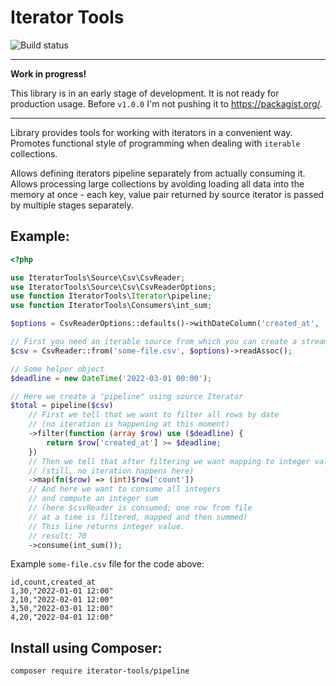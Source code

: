 # Iterator Tools

![Build status](https://github.com/mateusz-kolecki/iterator-tools/actions/workflows/pipeline.yml/badge.svg?branch=master)

---

**Work in progress!**

This library is in an early stage of development. It is not ready for production usage.
Before `v1.0.0` I'm not pushing it to https://packagist.org/.

---

Library provides tools for working with iterators in a convenient way. Promotes functional style
of programming when dealing with `iterable` collections.

Allows defining iterators pipeline separately from actually consuming it.
Allows processing large collections by avoiding loading all data into the memory
at once - each key, value pair returned by source iterator is passed by multiple stages separately.

## Example:

```php
<?php

use IteratorTools\Source\Csv\CsvReader;
use IteratorTools\Source\Csv\CsvReaderOptions;
use function IteratorTools\Iterator\pipeline;
use function IteratorTools\Consumers\int_sum;

$options = CsvReaderOptions::defaults()->withDateColumn('created_at', 'Y-m-d H:i');

// First you need an iterable source from which you can create a stream
$csv = CsvReader::from('some-file.csv', $options)->readAssoc();

// Some helper object
$deadline = new DateTime('2022-03-01 00:00');

// Here we create a "pipeline" using source Iterator
$total = pipeline($csv)
    // First we tell that we want to filter all rows by date
    // (no iteration is happening at this moment)
    ->filter(function (array $row) use ($deadline) {
        return $row['created_at'] >= $deadline;
    })
    // Then we tell that after filtering we want mapping to integer values
    // (still, no iteration happens here)
    ->map(fn($row) => (int)$row['count'])
    // And here we want to consume all integers
    // and compute an integer sum
    // (here $csvReader is consumed; one row from file
    // at a time is filtered, mapped and then summed)
    // This line returns integer value.
    // result: 70
    ->consume(int_sum());
```

Example `some-file.csv` file for the code above:

```csv
id,count,created_at
1,30,"2022-01-01 12:00"
2,10,"2022-02-01 12:00"
3,50,"2022-03-01 12:00"
4,20,"2022-04-01 12:00"
```

## Install using Composer:

```bash
composer require iterator-tools/pipeline
```
